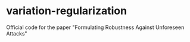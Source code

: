 # variation-regularization
Official code for the paper "Formulating Robustness Against Unforeseen Attacks"

